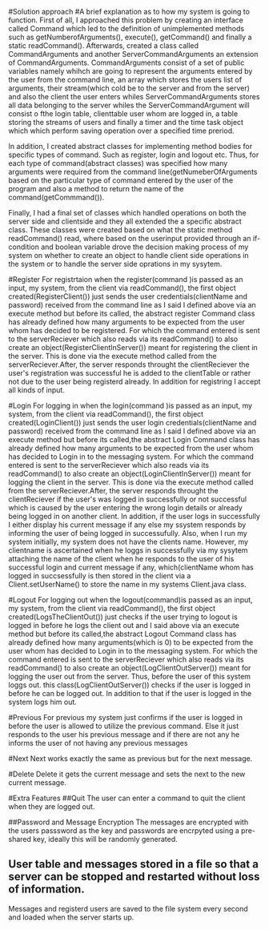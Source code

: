 
#Solution approach
#A brief explanation as to how my system is going to function.
First of all, I approached this problem by creating an interface called Command which led to the definition of unimplemented methods such as getNumberofArguments(), execute(), getCommand() and finally a static readCommand(). Afterwards, created a class called CommandArguments and another ServerCommandArguments an extension of CommandArguments. CommandArguments consist of a set of public variables namely whihch are going to represent the arguments entered by the user from the command line, an array which stores the users list of arguments, their stream(which cold be to the server and from the server) and also the client the user enters whiles ServerCommandArguments stores all data belonging to the server whiles the ServerCommandArgument will consist o fthe login table, clienttable user whom are logged in,  a table storing the streams of users and finally a timer and the time task object which which perform saving operation over a specified time preriod.  

In addition, I created abstract classes for implementing method bodies for specific types of command. Such as register, login and logout etc. Thus, for each type of command(abstract classes) was specified how many arguments were required from the command line(getNumeberOfArguments based on the particular type of command entered by the user of the program and also a method to return the name of the command(getCommmand()).

Finally, I had a final set of classes which handled operations on both the server side and clientside and they all extended the a specific abstract class. These classes were created based on what the static method readCommand() read, where based on the userinput provided through an if-condition and boolean variable drove the decision making process of my system on whether to create an object to handle client side operations in the system or to handle the server side oprations in my sysytem.  

#Register
For registrtaion when the register(command )is passed as an input, my system, 
from the client via readCommand(), the first object created(RegisterClient()) just sends the user credentials(clientName and password)  received from the command line as I said I defined above  via an execute method but before its called, the abstract register Command class has already defined how many arguments to be expected from the user whom has decided to be registered. For which the command entered is sent to the serverReciever which also reads via its readCommand() to also create an object(RegisterClientInServer()) meant for registering the client in the server. This is done via the execute method called from the serverReciever.After, the server responds throught the clientReciever the user's registration was successful he is added to the clientTable or rather not due to the user being registerd already. In addition for registring I accept all kinds of input.

#Login
For logging in when the login(command )is passed as an input, my system, 
from the client via readCommand(), the first object created(LoginClient()) just sends the user login credentials(clientName and password) received from the command line as I said I defined above  via an execute method but before its called,the abstract Login Command class has already defined how many arguments to be expected from the user whom has decided to Login in to the messaging system. For which the command entered is sent to the serverReciever which also reads via its readCommand() to also create an object(LoginClientInServer()) meant for logging the client in the server. This is done via the execute method called from the serverReciever.After, the server responds throught the clientReciever if the user's was logged in successfully or not successful which is caused by the user entering the wrong login details or already being logged in on another client. In addition, if the user logs in successfully I either display his current message if any else my ssystem responds by informing the user of being logged in successufully. Also, when I run my system initially, my system does not have the clients name. However, my clientname is ascertained when he loggs in successfully via my sysytem attaching the name of the client when he responds to the user of his successful login and current message if any, which(clientName whom  has logged in succsessfully is then stored in the client via a Client.setUserName() to store the name in my systems Client.java class.

#Logout
For logging out when the logout(command)is passed as an input, my system, 
from the client via readCommand(), the first object created(LogsTheClientOut()) just checks if the user trying to logout is logged in before he logs the client out and I said above via an execute method but before its called,the abstract Logout Command class has already defined how many arguments(which is 0) to be expected from the user whom has decided to Login in to the messaging system. For which the command entered is sent to the serverReciever which also reads via its readCommand() to also create an object(LogClientOutServer()) meant for logging the user out from the server. Thus, before the user of this system loggs out. this class(LogClientOutServer()) checks if the user is logged in before he can be logged out. In addition to that if the user is logged in the system logs him out.

#Previous
For previous my system just confirms if the user is logged in before the user is allowed to utilize the previous command. Else it just responds to the user his previous message and if there are not any he informs the user of not having any previous messages

#Next
Next works exactly the same as previous but for the next message.

#Delete
Delete it gets the current message and sets the next to the new current message. 

#Extra Features
##Quit
The user can enter a command to quit the client when they are logged out.

##Password and Message Encryption
The messages are encrypted with the users passsword as the key and passwords are encrpyted using a pre-shared key, ideally this will be randomly generated.

## User table and messages stored in a file so that a server can be stopped and restarted without loss of information.
Messages and registerd users are saved to the file system every second and loaded when the server starts up.





